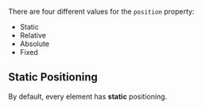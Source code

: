 There are four different values for the `position` property:
- Static
- Relative
- Absolute
- Fixed

## Static Positioning

By default, every element has **static** positioning.